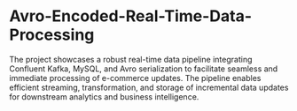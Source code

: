 # Avro-Encoded-Real-Time-Data-Processing
The project showcases a robust real-time data pipeline integrating Confluent Kafka, MySQL, and Avro serialization to facilitate seamless and immediate processing of e-commerce updates. The pipeline enables efficient streaming, transformation, and storage of incremental data updates for downstream analytics and business intelligence.
